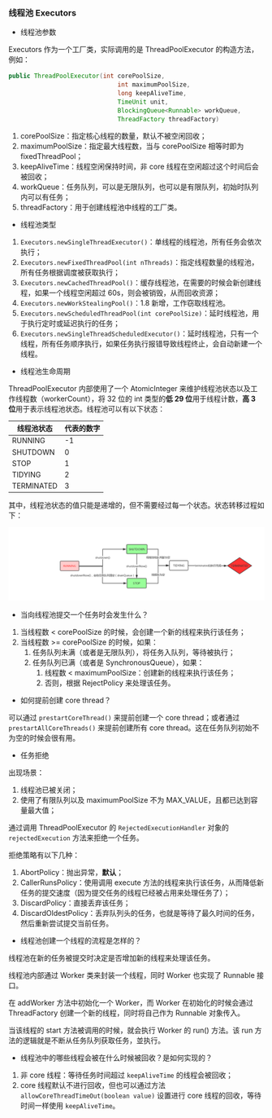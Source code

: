 ### 线程池 Executors

- 线程池参数

Executors 作为一个工厂类，实际调用的是 ThreadPoolExecutor 的构造方法，例如：

```java
public ThreadPoolExecutor(int corePoolSize,
                              int maximumPoolSize,
                              long keepAliveTime,
                              TimeUnit unit,
                              BlockingQueue<Runnable> workQueue,
                              ThreadFactory threadFactory) 
```

1. corePoolSize：指定核心线程的数量，默认不被空闲回收；
2. maximumPoolSize：指定最大线程数，当与 corePoolSize 相等时即为 fixedThreadPool；
3. keepAliveTime：线程空闲保持时间，非 core 线程在空闲超过这个时间后会被回收；
4. workQueue：任务队列，可以是无限队列，也可以是有限队列，初始时队列内可以有任务；
5. threadFactory：用于创建线程池中线程的工厂类。

- 线程池类型

1. `Executors.newSingleThreadExecutor()`：单线程的线程池，所有任务会依次执行；
2. `Executors.newFixedThreadPool(int nThreads)`：指定线程数量的线程池，所有任务根据调度被获取执行；
3. `Executors.newCachedThreadPool()`：缓存线程池，在需要的时候会新创建线程，如果一个线程空闲超过 60s，则会被销毁，从而回收资源；
4. `Executors.newWorkStealingPool()`：1.8 新增，工作窃取线程池。
5. `Executors.newScheduledThreadPool(int corePoolSize)`：延时线程池，用于执行定时或延迟执行的任务；
6. `Executors.newSingleThreadScheduledExecutor()`：延时线程池，只有一个线程，所有任务顺序执行，如果任务执行报错导致线程终止，会自动新建一个线程。

- 线程池生命周期

ThreadPoolExecutor 内部使用了一个 AtomicInteger 来维护线程池状态以及工作线程数（workerCount），将 32 位的 int 类型的**低 29 位**用于线程计数，**高 3 位**用于表示线程池状态。线程池可以有以下状态：

线程池状态 | 代表的数字 |
---|---|
RUNNING|-1|
SHUTDOWN|0|
STOP|1|
TIDYING|2|
TERMINATED|3|

其中，线程池状态的值只能是递增的，但不需要经过每一个状态。状态转移过程如下：

![image](../../img/executors_lifecycle.png)

- 当向线程池提交一个任务时会发生什么？

1. 当线程数 < corePoolSize 的时候，会创建一个新的线程来执行该任务；
2. 当线程数 >= corePoolSize 的时候，如果：
    1. 任务队列未满（或者是无限队列），将任务入队列，等待被执行；
    2. 任务队列已满（或者是 SynchronousQueue），如果：
        1.  线程数 < maximumPoolSize：创建新的线程来执行该任务；
        2.  否则，根据 RejectPolicy 来处理该任务。

- 如何提前创建 core thread？

可以通过 `prestartCoreThread()` 来提前创建一个 core thread；或者通过 `prestartAllCoreThreads()` 来提前创建所有 core thread。这在任务队列初始不为空的时候会很有用。

- 任务拒绝

出现场景：

1. 线程池已被关闭；
2. 使用了有限队列以及 maximumPoolSize 不为 MAX_VALUE，且都已达到容量最大值；

通过调用 ThreadPoolExecutor 的 `RejectedExecutionHandler` 对象的 `rejectedExecution` 方法来拒绝一个任务。

拒绝策略有以下几种：

1. AbortPolicy：抛出异常，**默认**；
2. CallerRunsPolicy：使用调用 execute 方法的线程来执行该任务，从而降低新任务的提交速度（因为提交任务的线程已经被占用来处理任务了）；
3. DiscardPolicy：直接丢弃该任务；
4. DiscardOldestPolicy：丢弃队列头的任务，也就是等待了最久时间的任务，然后重新尝试提交当前任务。

- 线程池创建一个线程的流程是怎样的？

线程池在新的任务被提交时决定是否增加新的线程来处理该任务。

线程池内部通过 Worker 类来封装一个线程，同时 Worker 也实现了 Runnable 接口。

在 addWorker 方法中初始化一个 Worker，而 Worker 在初始化的时候会通过 ThreadFactory 创建一个新的线程，同时将自己作为 Runnable 对象传入。

当该线程的 start 方法被调用的时候，就会执行 Worker 的 run() 方法。该 run 方法的逻辑就是不断从任务队列获取任务，並执行。

- 线程池中的哪些线程会被在什么时候被回收？是如何实现的？

1. 非 core 线程：等待任务时间超过 `keepAliveTime` 的线程会被回收； 
2. core 线程默认不进行回收，但也可以通过方法 `allowCoreThreadTimeOut(boolean value)` 设置进行 core 线程的回收，等待时间一样使用 `keepAliveTime`。